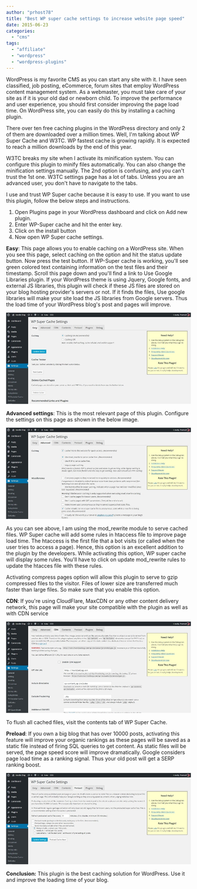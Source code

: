 ```yaml
---
author: "prhost78"
title: "Best WP super cache settings to increase website page speed"
date: 2015-06-23
categories: 
  - "cms"
tags: 
  - "affiliate"
  - "wordpress"
  - "wordpress-plugins"
---
```


WordPress is my favorite CMS as you can start any site with it. I have seen classified, job posting, eCommerce, forum sites that employ WordPress content management system. As a webmaster, you must take care of your site as if it is your old dad or newborn child. To improve the performance and user experience, you should first consider improving the page load time. On WordPress site, you can easily do this by installing a caching plugin.

There over ten free caching plugins in the WordPress directory and only 2 of them are downloaded over a million times. Well, I'm talking about WP Super Cache and W3TC. WP fastest cache is growing rapidly. It is expected to reach a million downloads by the end of this year.

W3TC breaks my site when I activate its minification system. You can configure this plugin to minify files automatically. You can also change the minification settings manually. The 2nd option is confusing, and you can't trust the 1st one. W3TC settings page has a lot of tabs. Unless you are an advanced user, you don't have to navigate to the tabs.

I use and trust WP Super cache because it is easy to use. If you want to use this plugin, follow the below steps and instructions.

1. Open Plugins page in your WordPress dashboard and click on Add new plugin.
2. Enter WP-Super cache and hit the enter key.
3. Click on the install button
4. Now open WP Super cache settings.

**Easy**: This page allows you to enable caching on a WordPress site. When you see this page, select caching on the option and hit the status update button. Now press the test button. If WP-Super cache is working, you'll see green colored text containing information on the test files and their timestamp. Scroll this page down and you'll find a link to Use Google Libraries plugin. If your WordPress theme is using Jquery, Google fonts, and external JS libraries, this plugin will check if these JS files are stored on your blog hosting provider's servers or not. If it finds the files, Use google libraries will make your site load the JS libraries from Google servers. Thus the load time of your WordPress blog's post and pages will improve.

![wp super cache easy settings](images/wp-super-cache-easy-settings.jpg)

**Advanced settings**: This is the most relevant page of this plugin. Configure the settings on this page as shown in the below image.

![wp super cache advanced](images/wp-super-cache-advanced.jpg)

As you can see above, I am using the mod\_rewrite module to serve cached files. WP Super cache will add some rules in htaccess file to improve page load time. The htaccess is the first file that a bot visits (or called when the user tries to access a page). Hence, this option is an excellent addition to the plugin by the developers. While activating this option, WP super cache will display some rules. You'll have to click on update mod\_rewrite rules to update the htacces file with these rules.

Activating compress pages option will allow this plugin to serve to gzip compressed files to the visitor. Files of lower size are transferred much faster than large files. So make sure that you enable this option.

**CDN**: If you're using CloudFlare, MaxCDN or any other content delivery network, this page will make your site compatible with the plugin as well as with CDN service

![wordpres super cache cdn](images/wordpres-super-cache-cdn.jpg)

To flush all cached files, visit the contents tab of WP Super Cache.

**Preload**: If you own a big blog that has over 10000 posts, activating this feature will improve your organic rankings as these pages will be saved as a static file instead of firing SQL queries to get content. As static files will be served, the page speed score will improve dramatically. Google considers page load time as a ranking signal. Thus your old post will get a SERP ranking boost.

![super cache preload](images/super-cache-preload.jpg)

**Conclusion:** This plugin is the best caching solution for WordPress. Use it and improve the loading time of your blog.
